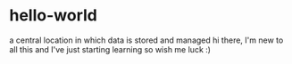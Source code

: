 # hello-world
a central location in which data is stored and managed
hi there, I'm new to all this and I've just starting learning so wish me luck :)
